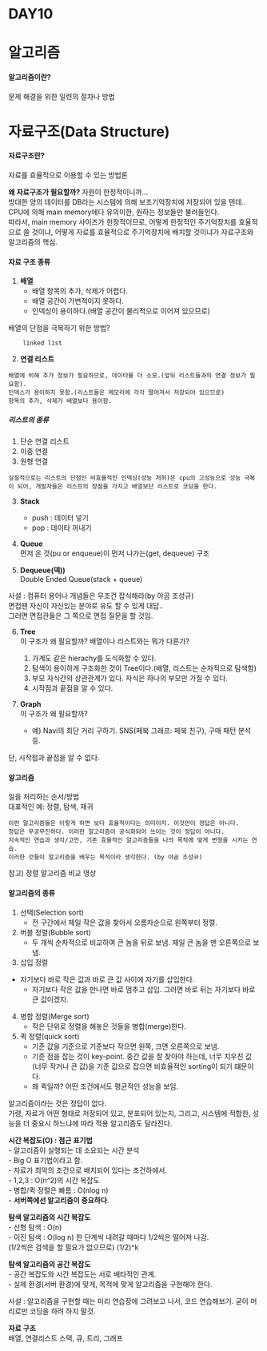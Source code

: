 # DAY10
# 알고리즘
#### 알고리즘이란?
문제 해결을 위한 일련의 절차나 방법
# 자료구조(Data Structure)
#### 자료구조란?
자료를 효율적으로 이용할 수 있는 방법론

**왜 자료구조가 필요할까?**
자원이 한정적이니까...  
방대한 양의 데이터를 DB라는 시스템에 의해 보조기억장치에 저장되어 있을 텐데..  
CPU에 의해 main memory에다 유의미한, 원하는 정보들만 불러들인다.  
따라서, main memory 사이즈가 한정적이므로, 어떻게 한정적인 주기억장치를 효율적으로 쓸 것이냐, 어떻게 자료를 효율적으로 주기억장치에 배치할 것이냐가 자료구조와 알고리즘의 핵심.  

#### 자료 구조 종류
1. **배열**
	- 배열 항목의 추가, 삭제가 어렵다.  
	- 배열 공간이 가변적이지 못하다.  
	- 인덱싱이 용이하다.(배열 공간이 물리적으로 이어져 있으므로)

배열의 단점을 극복하기 위한 방법?
```
	linked list  
```

2. **연결 리스트**
```
배열에 비해 추가 정보가 필요하므로, 데이타를 더 소모.(앞뒤 리스트들과의 연결 정보가 필요함).  
인덱스가 용이하지 못함.(리스트들은 메모리에 각각 떨어져서 저장되어 있으므로)   
항목의 추가, 삭제가 배열보다 용이함.  
```
##### 리스트의 종류
1. 단순 연결 리스트
2. 이중 연결
3. 원형 연결

```
실질적으로는 리스트의 단점인 비효율적인 인덱싱(성능 저하)은 cpu의 고성능으로 성능 극복이 되어, 개발자들은 리스트의 장점을 가지고 배열보단 리스트로 코딩을 한다.
```

3. **Stack**  
	- push : 데이터 넣기  
	- pop : 데이타 꺼내기  

4. **Queue**  
먼저 온 것(pu or enqueue)이 먼저 나가는(get, dequeue) 구조  

5. **Dequeue(덱))**  
Double Ended Queue(stack + queue)  

사설 : 컴퓨터 용어나 개념들은 무조건 잡식해라(by 야곰 조성규)  
면접땐 자신이 자신있는 분야로 유도 할 수 있게 대답..  
그러면 면접관들은 그 쪽으로 면접 질문을 할 것임.  

6. **Tree**  
이 구조가 왜 필요할까? 배열이나 리스트와는 뭐가 다른가?  
	1. 가계도 같은 hierachy를 도식화할 수 있다.  
	2. 탐색이 용이하게 구조화한 것이 Tree이다.(배열, 리스트는 순차적으로 탐색함)  
	3. 부모 자식간의 상관관계가 있다. 자식은  하나의 부모만 가질 수 있다.   
	4. 시작점과 끝점을 알 수 있다.  

7. **Graph**  
이 구조가 왜 필요할까?  
	- 예) Navi의 최단 거리 구하기.  SNS(페북 그래프: 페북 친구), 구매 패턴 분석 등.  

단, 시작점과 끝점을 알 수 없다.  

#### 알고리즘
일을 처리하는 순서/방법  
대표적인 예: 정렬, 탐색, 재귀   
```
이런 알고리즘들은 이렇게 하면 보다 효율적이다는 의미이지. 이것만이 정답은 아니다.   
정답은 무궁무진하다. 이러한 알고리즘이 공식화되어 쓰이는 것이 정답이 아니다.  
지속적인 연습과 생각/고민, 기존 효율적인 알고리즘들을 나의 목적에 맞게 변형을 시키는 연습.  
이러한 것들이 알고리즘을 배우는 목적이라 생각한다. (by 야곰 조성규)     
```

참고) 정렬 알고리즘 비교 영상  

#### 알고리즘의 종류
1. 선택(Selection sort)  
	-	전 구간에서 제일 작은 값을 찾아서 오름차순으로 왼쪽부터 정렬.  
2. 버블 정렬(Bubble sort)  
	- 두 개씩 순차적으로 비교하여 큰 놈을 뒤로 보냄. 제일 큰 놈을 맨 오른쪽으로 보냄.  
3. 삽입 정렬
  - 자기보다 바로 작은 값과 바로 큰 값 사이에 자기를 삽입한다.  
	- 자기보다 작은 값을 만나면 바로 멈추고 삽입. 그러면 바로 뒤는 자기보다 바로 큰 값이겠지.  
4. 병합 정렬(Merge sort)
	- 작은 단위로 정렬을 해놓은 것들을 병합(merge)한다.  
5. 퀵 정렬(quick sort)
	- 기준 값을 기준으로 기준보다 작으면 왼쪽, 크면 오른쪽으로 보냄.  
	- 기준 점을 잡는 것이 key-point. 중간 값을 잘 찾아야 하는데, 너무 치우친 값(너무 작거나 큰 값)을 기준 값으로 잡으면 비효율적인 sorting이 되기 떄문이다.   
	-	왜 퀵일까? 어떤 조건에서도 평균적인 성능을 보임.  

알고리즘이라는 것은 정답이 없다.  
가령, 자료가 어떤 형태로 저장되어 있고, 분포되어 있는지, 그리고, 시스템에 적합한, 성능을 더 중요시 하느냐에 따라 적용 알고리즘도 달라진다.

**시간 복잡도(O) : 점근 표기법**  
	- 알고리즘이 실행되는 데 소요되는 시간 분석  
	- Big O 표기법이라고 함.  
	- 자료가 최악의 조건으로 배치되어 있다는 조건하에서.  
	- 1,2,3 : O(n^2)의 시간 복잡도  
	- 병합/퀵 정렬은 빠름 : O(nlog n)    
	- __서버쪽에선 알고리즘이 중요하다__.  

**탐색 알고리즘의 시간 복잡도**  
	- 선형 탐색 : O(n)  
	- 이진 탐색 : O(log n) 한 단계씩 내려갈 때마다 1/2씩은 떨어져 나감.  
		(1/2씩은 검색을 할 필요가 없으므로) (1/2)^k  

**탐색 알고리즘의 공간 복잡도**  
	- 공간 복잡도와 시간 복잡도는 서로 배타적인 관계.  
	- 실제 환경(서버 환경)에 맞게, 목적에 맞게 알고리즘을 구현해야 한다.  

사설 : 알고리즘을 구현할 때는 미리 연습장에 그려보고 나서, 코드 연습해보기. 굳이 머리로만 코딩을 하려 하지 말것.  

**자료 구조**    
배열, 연결리스트 스택, 큐, 트리, 그래프
